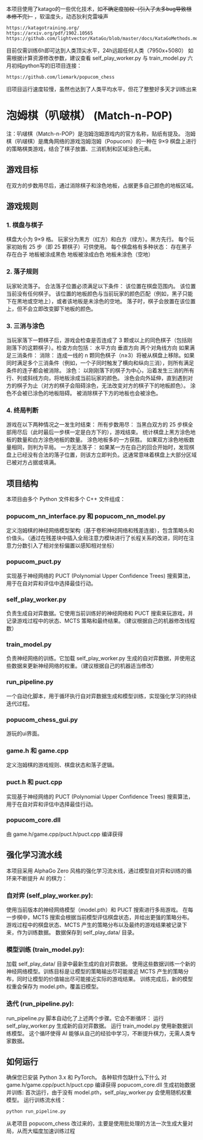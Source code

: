 本项目使用了katago的一些优化技术，如~~不确定度加权（引入了太多bug导致根本修不完）~~ ，软温度头，动态狄利克雷噪声
```
https://katagotraining.org/
https://arxiv.org/pdf/1902.10565
https://github.com/lightvector/KataGo/blob/master/docs/KataGoMethods.md
```
目前仅需训练6h即可达到人类顶尖水平，24h远超任何人类（7950x+5080）
如需根据计算资源修改参数，建议查看 self_play_worker.py 与 train_model.py
六月初纯python写的旧项目连接：
```
https://github.com/liemark/popucom_chess
```
旧项目运行速度较慢，虽然也达到了人类平均水平，但花了整整好多天才训练出来
# 泡姆棋（叭啵棋） (Match-n-POP)
注：叭啵棋（Match-n-POP）是泡姆泡姆游戏内的官方名称，贴纸有提及。
泡姆棋（叭啵棋）是鹰角网络的游戏泡姆泡姆（Popucom）的一种在 9×9 棋盘上进行的策略棋类游戏，结合了棋子放置、三消机制和区域涂色元素。

## 游戏目标
在双方的步数用尽后，通过消除棋子和涂色地板，占据更多自己颜色的地板区域。

## 游戏规则
### 1. 棋盘与棋子
棋盘大小为 9×9 格。
玩家分为黑方（红方）和白方（绿方）。黑方先行。
每个玩家初始有 25 步（即 25 颗棋子）可供使用。
每个棋盘格有多种状态：
存在黑子
存在白子
地板被涂成黑色
地板被涂成白色
地板未涂色（空地）

### 2. 落子规则
玩家轮流落子。
合法落子位置必须满足以下条件：
该位置在棋盘范围内。
该位置当前没有任何棋子。
该位置的地板颜色与当前玩家的颜色匹配（例如，黑子只能下在黑地或空地上），或者该地板是未涂色的空地。
落子时，棋子会放置在该位置上，但不会立即改变脚下地板的颜色。

### 3. 三消与涂色
当玩家落下一颗棋子后，游戏会检查是否连成了 3 颗或以上的同色棋子（包括刚刚落下的这颗棋子）。检查方向包括：
水平方向
垂直方向
两个对角线方向
如果满足三消条件：
消除： 连成一线的 n 颗同色棋子（n≥3）将被从棋盘上移除。如果同时满足多个三消条件（例如，一个子同时触发了横向和纵向三消），则所有满足条件的连子都会被消除。
涂色： 以刚刚落下的棋子为中心，沿着发生三消的所有行、列或斜线方向，将地板涂成当前玩家的颜色。
涂色会向外延伸，直到遇到对方的棋子为止（对方的棋子会阻碍涂色，无法改变对方的棋子下的地板颜色）。
涂色不会被已涂色的地板阻碍。
被消除棋子下方的地板也会被涂色。

### 4. 终局判断
游戏在以下两种情况之一发生时结束：
所有步数用尽： 当黑白双方的 25 步棋全部用尽后（此时最后一步棋一定是白方下的），游戏结束。
统计棋盘上黑方涂色地板的数量和白方涂色地板的数量。
涂色地板多的一方获胜。
如果双方涂色地板数量相同，则判为平局。
一方无法落子： 如果某一方在自己的回合开始时，发现棋盘上已经没有合法的落子位置，则该方立即判负。这通常意味着棋盘上大部分区域已被对方占据或填满。

## 项目结构
本项目由多个 Python 文件和多个 C++ 文件组成：
### popucom_nn_interface.py 和 popucom_nn_model.py
定义泡姆棋的神经网络模型架构（基于卷积神经网络和残差连接），包含策略头和价值头。（通过在残差块中插入全局注意力模块进行了长程关系的改进，同时在注意力分数引入了相对坐标偏置以感知相对坐标）
### popucom_puct.py
实现基于神经网络的 PUCT (Polynomial Upper Confidence Trees) 搜索算法，用于在自对弈和评估中选择最佳行动。
### self_play_worker.py
负责生成自对弈数据。它使用当前训练好的神经网络和 PUCT 搜索来玩游戏，并记录游戏过程中的状态、MCTS 策略和最终结果。（建议根据自己的机器修改线程数）
### train_model.py
负责神经网络的训练。它加载 self_play_worker.py 生成的自对弈数据，并使用这些数据来更新神经网络的权重。（建议根据自己的机器适当修改）
### run_pipeline.py
一个自动化脚本，用于循环执行自对弈数据生成和模型训练，实现强化学习的持续迭代过程。
### popucom_chess_gui.py
游玩的ui界面。
### game.h 和 game.cpp
定义泡姆棋的游戏规则、棋盘状态和落子逻辑。
### puct.h 和 puct.cpp
实现基于神经网络的 PUCT (Polynomial Upper Confidence Trees) 搜索算法，用于在自对弈和评估中选择最佳行动。
### popucom_core.dll
由 game.h/game.cpp/puct.h/puct.cpp 编译获得

## 强化学习流水线
本项目采用 AlphaGo Zero 风格的强化学习流水线，通过模型自对弈和训练的循环来不断提升 AI 的棋力：

### 自对弈 (self_play_worker.py):
使用当前版本的神经网络模型（model.pth）和 PUCT 搜索进行多局游戏。
在每一步棋中，MCTS 搜索会根据当前模型评估棋盘状态，并给出更强的策略分布。
游戏过程中的棋盘状态、MCTS 产生的策略分布以及最终的游戏结果被记录下来，作为训练数据。
数据保存到 self_play_data/ 目录。

### 模型训练 (train_model.py):
加载 self_play_data/ 目录中最新生成的自对弈数据。
使用这些数据训练一个新的神经网络模型。训练目标是让模型的策略输出尽可能接近 MCTS 产生的策略分布，同时让模型的价值输出尽可能接近实际的游戏结果。
训练完成后，新的模型权重会保存为 model.pth，覆盖旧模型。

### 迭代 (run_pipeline.py):
run_pipeline.py 脚本自动化了上述两个步骤。它会不断循环：
运行 self_play_worker.py 生成新的自对弈数据。
运行 train_model.py 使用新数据训练模型。
这个循环使得 AI 能够从自己的经验中学习，不断提升棋力，无需人类专家数据。

## 如何运行
确保您已安装 Python 3.x 和 PyTorch。
各种软件包缺什么下什么
对 game.h/game.cpp/puct.h/puct.cpp 编译获得 popucom_core.dll
生成初始数据并训练:
首次运行，由于没有 model.pth，self_play_worker.py 会使用随机权重模型。
运行训练流水线：
```
python run_pipeline.py
```
从老项目 popucom_chess 改过来的，主要是使用批处理的方法一次生成大量对局，从而大幅度加速训练过程


